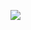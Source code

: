 ![](https://github-profile-summary-cards.vercel.app/api/cards/profile-details?username=juninaba&theme=github_dark)
[](https://github-profile-summary-cards.vercel.app/api/cards/stats?username=juninaba&theme=github_dark)
[](https://github-profile-summary-cards.vercel.app/api/cards/most-commit-language?username=juninaba&theme=github_dark)

